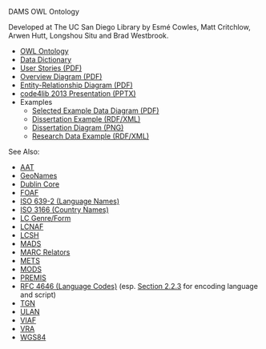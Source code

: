 DAMS OWL Ontology

Developed at The UC San Diego Library by Esmé Cowles, Matt Critchlow, Arwen
Hutt, Longshou Situ and Brad Westbrook.

* [OWL Ontology](https://github.com/ucsdlib/dams/blob/master/ontology/dams.owl)
* [Data Dictionary](http://htmlpreview.github.io/?https://github.com/ucsdlib/dams/master/ontology/docs/data-dictionary.html)
* [User Stories (PDF)](https://github.com/ucsdlib/dams/blob/master/ontology/docs/user-stories.pdf)
* [Overview Diagram (PDF)](https://github.com/ucsdlib/dams/blob/master/ontology/docs/overview-diagram.pdf)
* [Entity-Relationship Diagram (PDF)](https://github.com/ucsdlib/dams/blob/master/ontology/docs/entity-relationship-diagram.pdf)
* [code4lib 2013 Presentation (PPTX)](https://github.com/ucsdlib/dams/blob/master/ontology/docs/C4L-All_TEH_METADATAS_2013-final.pptx)
* Examples
    * [Selected Example Data Diagram (PDF)](https://github.com/ucsdlib/dams/blob/master/ontology/examples/example-diagram.pdf)
	* [Dissertation Example (RDF/XML)](https://github.com/ucsdlib/dams/blob/master/ontology/examples/dissertation.rdf.xml)
	* [Dissertation Diagram (PNG)](https://github.com/ucsdlib/dams/blob/master/ontology/examples/dissertation.png)
	* [Research Data Example (RDF/XML)](https://github.com/ucsdlib/dams/blob/master/ontology/examples/santafe.rdf.xml)


See Also:

* [AAT](http://www.getty.edu/research/tools/vocabularies/aat/about.html)
* [GeoNames](http://www.geonames.org/ontology/documentation.html)
* [Dublin Core](http://dublincore.org/schemas/rdfs/)
* [FOAF](http://xmlns.com/foaf/spec/)
* [ISO 639-2 (Language Names)](http://id.loc.gov/vocabulary/iso639-2.html)
* [ISO 3166 (Country Names)](http://www.iso.org/iso/home/standards/country_codes/country_names_and_code_elements.htm)
* [LC Genre/Form](http://id.loc.gov/authorities/genreForms.html)
* [LCNAF](http://id.loc.gov/authorities/names.html)
* [LCSH](http://id.loc.gov/authorities/subjects.html)
* [MADS](http://www.loc.gov/standards/mads/rdf/)
* [MARC Relators](http://id.loc.gov/vocabulary/relators.html)
* [METS](http://www.loc.gov/standards/mets/)
* [MODS](http://www.loc.gov/standards/mods/)
* [PREMIS](http://www.loc.gov/standards/premis/)
* [RFC 4646 (Language Codes)](http://tools.ietf.org/html/rfc4646) (esp. [Section 2.2.3](http://tools.ietf.org/html/rfc4646#section-2.2.3) for encoding language and script)
* [TGN](http://www.getty.edu/research/tools/vocabularies/tgn/about.html)
* [ULAN](http://www.getty.edu/research/tools/vocabularies/ulan/about.html)
* [VIAF](http://viaf.org/ontology/1.1/)
* [VRA](http://www.vraweb.org/projects/vracore4/)
* [WGS84](http://www.w3.org/2003/01/geo/wgs84_pos)
